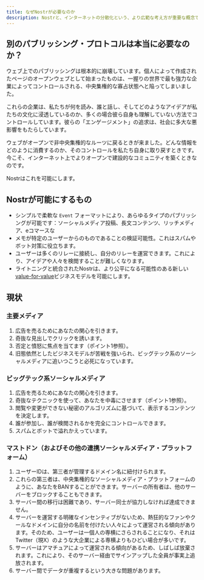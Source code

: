 ```yaml
---
title: なぜNostrが必要なのか
description: Nostrと、インターネットの分散化という、より広範な考え方が重要な概念である理由。
---
```


## 別のパブリッシング・プロトコルは本当に必要なのか？

ウェブ上でのパブリッシングは根本的に崩壊しています。個人によって作成されたページのオープンウェブとして始まったものは、一握りの世界で最も強力な企業によってコントロールされる、中央集権的な寡占状態へと陥ってしまいました。

これらの企業は、私たちが何を読み、誰と話し、そしてどのようなアイデアが私たちの文化に浸透しているのか、多くの場合彼ら自身も理解していない方法でコントロールしています。彼らの「エンゲージメント」の追求は、社会に多大な悪影響をもたらしています。

ウェブがオープンで非中央集権的なルーツに戻るときが来ました。どんな情報をどのように消費するのか、そのコントロールを私たち自身に取り戻すときです。今こそ、インターネット上でよりオープンで建設的なコミュニティを築くときなのです。

Nostrはこれを可能にします。

## Nostrが可能にするもの

- シンプルで柔軟な `Event` フォーマットにより、あらゆるタイプのパブリッシングが可能です：ソーシャルメディア投稿、長文コンテンツ、リッチメディア、eコマースな
- メモが特定のユーザーからのものであることの検証可能性。これはスパムやボット対策に役立ちます。
- ユーザーは多くのリレーに接続し、自分のリレーを運営できます。これにより、アイデアや人々を検閲することが難しくなります。
- ライトニングと統合されたNostrは、より公平になる可能性のある新しい[value-for-value](https://value4value.info/)ビジネスモデルを可能にします。

## 現状

### 主要メディア

1. 広告を売るためにあなたの関心を引きます。
2. 奇抜な見出しでクリックを誘います。
3. 否定と憤怒に焦点を当てます（ポイント1参照）。
4. 旧態依然としたビジネスモデルが苦戦を強いられ、ビッグテック系のソーシャルメディアに追いつこうと必死になっています。

### ビッグテック系ソーシャルメディア

1. 広告を売るためにあなたの関心を引きます。
2. 奇抜なテクニックを使って、あなたを中毒にさせます（ポイント1参照）。
3. 閲覧や変更ができない秘密のアルゴリズムに基づいて、表示するコンテンツを決定します。
4. 誰が参加し、誰が検閲されるかを完全にコントロールできます。
5. スパムとボットで溢れかえっています。

### マストドン（およびその他の連携ソーシャルメディア・プラットフォーム）

1. ユーザーIDは、第三者が管理するドメイン名に紐付けられます。
2. これらの第三者は、中央集権的なソーシャルメディア・プラットフォームのように、あなたをBANすることができます。サーバーの所有者は、他のサーバーをブロックすることもできます。
3. サーバー間の移行は困難であり、サーバー同士が協力しなければ達成できません。
4. サーバーを運営する明確なインセンティブがないため、熱狂的なファンやクールなドメインに自分の名前を付けたい人々によって運営される傾向があります。そのため、ユーザーは一個人の専横にさらされることになり、それはTwitter（現X）のような大企業による専横よりもひどい場合が多いです。
5. サーバーはアマチュアによって運営される傾向があるため、しばしば放棄されます。これにより、そのサーバー経由でサインアップした全員が事実上追放されます。
6. サーバー間でデータが重複するという大きな問題があります。
